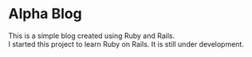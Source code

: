 # Alpha Blog
This is a simple blog created using Ruby and Rails.  
I started this project to learn Ruby on Rails. It is still under development.
